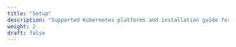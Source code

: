 ```yaml
---
title: "Setup"
description: "Supported Kubernetes platforms and installation guide for Verrazzano"
weight: 2
draft: false
---
```

